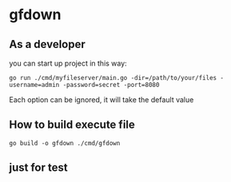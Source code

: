 # gfdown


## As a developer  
you can start up project in this way:  
```
go run ./cmd/myfileserver/main.go -dir=/path/to/your/files -username=admin -password=secret -port=8080
```
Each option can be ignored, it will take the default value  

## How to build execute file
```
go build -o gfdown ./cmd/gfdown  
```

## just for test
